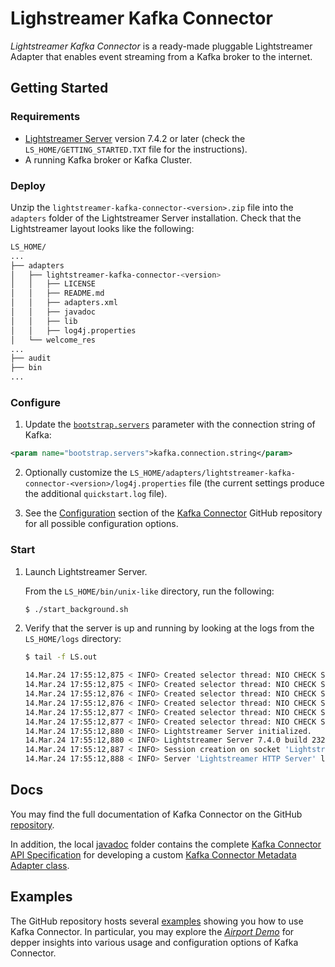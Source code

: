# Lighstreamer Kafka Connector

_Lightstreamer Kafka Connector_ is a ready-made pluggable Lightstreamer Adapter that enables event streaming from a Kafka broker to the internet.

## Getting Started

### Requirements

- [Lightstreamer Server](https://lightstreamer.com/download/) version 7.4.2 or later (check the `LS_HOME/GETTING_STARTED.TXT` file for the instructions).
- A running Kafka broker or Kafka Cluster.

### Deploy

Unzip the `lightstreamer-kafka-connector-<version>.zip` file into the `adapters` folder of the Lightstreamer Server installation. Check that the Lightstreamer layout looks like the following:

```sh
LS_HOME/
...
├── adapters
│   ├── lightstreamer-kafka-connector-<version>
│   │   ├── LICENSE
│   │   ├── README.md
│   │   ├── adapters.xml
│   │   ├── javadoc
│   │   ├── lib
│   │   ├── log4j.properties
│   └── welcome_res
...
├── audit
├── bin
...
```

### Configure

1. Update the [`bootstrap.servers`](#bootstrapservers) parameter with the connection string of Kafka:

  ```xml
  <param name="bootstrap.servers">kafka.connection.string</param>
  ```

2. Optionally customize the `LS_HOME/adapters/lightstreamer-kafka-connector-<version>/log4j.properties` file (the current settings produce the additional `quickstart.log` file).

3. See the [Configuration](https://github.com/Lightstreamer/Lightstreamer-kafka-connector/?tab=readme-ov-file#configuration) section of the [Kafka Connector](https://github.com/Lightstreamer/Lightstreamer-kafka-connector/) GitHub repository for all possible configuration options.

### Start

1. Launch Lightstreamer Server.

   From the `LS_HOME/bin/unix-like` directory, run the following:

   ```sh
   $ ./start_background.sh
   ```

2. Verify that the server is up and running by looking at the logs from the `LS_HOME/logs` directory:

   ```sh
   $ tail -f LS.out

   14.Mar.24 17:55:12,875 < INFO> Created selector thread: NIO CHECK SELECTOR 15.
   14.Mar.24 17:55:12,875 < INFO> Created selector thread: NIO CHECK SELECTOR 16.
   14.Mar.24 17:55:12,876 < INFO> Created selector thread: NIO CHECK SELECTOR 17.
   14.Mar.24 17:55:12,876 < INFO> Created selector thread: NIO CHECK SELECTOR 18.
   14.Mar.24 17:55:12,877 < INFO> Created selector thread: NIO CHECK SELECTOR 19.
   14.Mar.24 17:55:12,877 < INFO> Created selector thread: NIO CHECK SELECTOR 20.
   14.Mar.24 17:55:12,880 < INFO> Lightstreamer Server initialized.
   14.Mar.24 17:55:12,880 < INFO> Lightstreamer Server 7.4.0 build 2326 starting...
   14.Mar.24 17:55:12,887 < INFO> Session creation on socket 'Lightstreamer HTTP Server' will be bound to any queue limits for SERVER pool.
   14.Mar.24 17:55:12,888 < INFO> Server 'Lightstreamer HTTP Server' listening to *:8080 ...
   ```

## Docs

You may find the full documentation of Kafka Connector on the GitHub [repository](https://github.com/Lightstreamer/Lightstreamer-kafka-connector/).

In addition, the local [javadoc](javadoc/) folder contains the complete [Kafka Connector API Specification](https://lightstreamer.github.io/Lightstreamer-kafka-connector/javadoc) for developing a custom [Kafka Connector Metadata Adapter class](https://github.com/Lightstreamer/Lightstreamer-kafka-connector/?tab=readme-ov-file#customize-the-kafka-connector-metadata-adapter-class).

## Examples

The GitHub repository hosts several [examples](https://github.com/Lightstreamer/Lightstreamer-kafka-connector/tree/main/examples) showing you how to use Kafka Connector. In particular, you may explore the [_Airport Demo_](examples/airport-demo/) for depper insights into various usage and configuration options of Kafka Connector.
